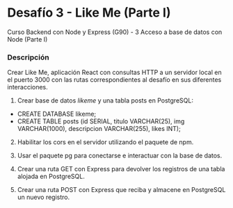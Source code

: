 # Desafío 3 - Like Me (Parte I)
Curso Backend con Node y Express (G90) - 3 Acceso a base de datos con Node (Parte I)


### Descripción
Crear Like Me, aplicación React con consultas HTTP a un servidor local en el puerto 3000 con las rutas correspondientes al desafío en sus diferentes interacciones.

1. Crear base de datos *likeme* y una tabla posts en PostgreSQL:
- CREATE DATABASE likeme;
- CREATE TABLE posts (id SERIAL, titulo VARCHAR(25), img VARCHAR(1000), descripcion VARCHAR(255), likes INT);

2. Habilitar los cors en el servidor utilizando el paquete de npm. 

3. Usar el paquete pg para conectarse e interactuar con la base de datos. 

4. Crear una ruta GET con Express para devolver los registros de una tabla alojada en PostgreSQL. 

5. Crear una ruta POST con Express que reciba y almacene en PostgreSQL un nuevo registro. 